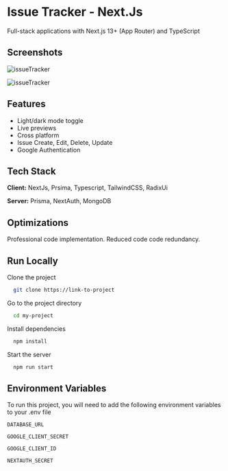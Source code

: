 
# Issue Tracker - Next.Js

Full-stack applications with Next.js 13+ (App Router) and TypeScript


## Screenshots

![issueTracker](https://i.ibb.co/WyF66tb/image.png)

![issueTracker](https://i.ibb.co/Rbq86r1/image.png)


## Features

- Light/dark mode toggle
- Live previews
- Cross platform
- Issue Create, Edit, Delete, Update
- Google Authentication 


## Tech Stack

**Client:** NextJs, Prsima, Typescript, TailwindCSS, RadixUi

**Server:**  Prisma, NextAuth, MongoDB 


## Optimizations

Professional code implementation. Reduced code code redundancy. 
## Run Locally

Clone the project

```bash
  git clone https://link-to-project
```

Go to the project directory

```bash
  cd my-project
```

Install dependencies

```bash
  npm install
```

Start the server

```bash
  npm run start
```


## Environment Variables

To run this project, you will need to add the following environment variables to your .env file

`DATABASE_URL`

`GOOGLE_CLIENT_SECRET`

`GOOGLE_CLIENT_ID`

`NEXTAUTH_SECRET`